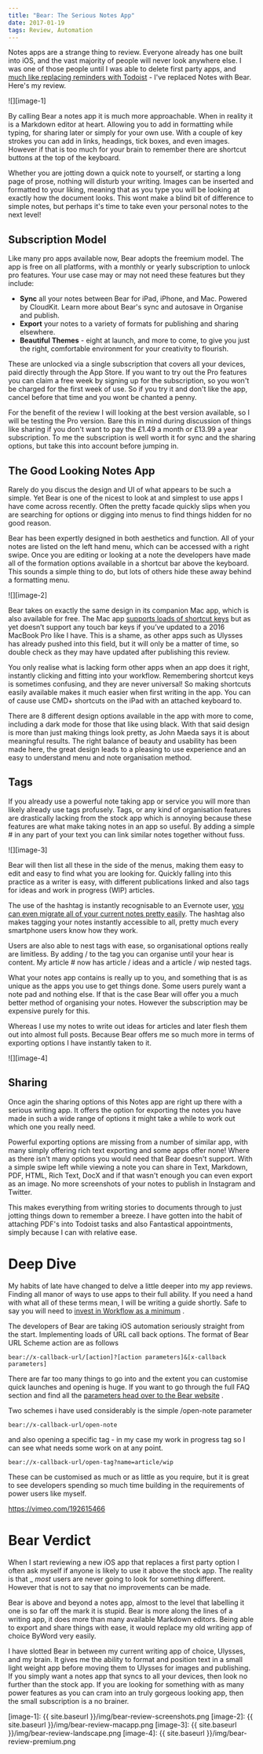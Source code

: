 ```yaml
---
title: "Bear: The Serious Notes App"
date: 2017-01-19
tags: Review, Automation
---
```

Notes apps are a strange thing to review. Everyone already has one built into iOS, and the vast majority of people will never look anywhere else. I was one of those people until I was able to delete first party apps, and [much like replacing reminders with Todoist][1] - I've replaced Notes with Bear. Here's my review.

![][image-1]

By calling Bear a notes app it is much more approachable. When in reality it is a Markdown editor at heart. Allowing you to add in formatting while typing, for sharing later or simply for your own use. With a couple of key strokes you can add in links, headings, tick boxes, and even images. However if that is too much for your brain to remember there are shortcut buttons at the top of the keyboard.

Whether you are jotting down a quick note to yourself, or starting a long page of prose, nothing will disturb your writing. Images can be inserted and formatted to your liking, meaning that as you type you will be looking at exactly how the document looks. This wont make a blind bit of difference to simple notes, but perhaps it's time to take even your personal notes to the next level!

## Subscription Model
Like many pro apps available now, Bear adopts the freemium model. The app is free on all platforms, with a monthly or yearly subscription to unlock pro features. Your use case may or may not need these features but they include:
* **Sync** all your notes between Bear for iPad, iPhone, and Mac. Powered by CloudKit. Learn more about Bear's sync and autosave in Organise and publish.
* **Export** your notes to a variety of formats for publishing and sharing elsewhere.
* **Beautiful Themes** - eight at launch, and more to come, to give you just the right, comfortable environment for your creativity to flourish.

These are unlocked via a single subscription that covers all your devices, paid directly through the App Store. If you want to try out the Pro features you can claim a free week by signing up for the subscription, so you won't be charged for the first week of use. So if you try it and don't like the app, cancel before that time and you wont be chanted a penny.

For the benefit of the review I will looking at the best version available, so I will be testing the Pro version. Bare this in mind during discussion of things like sharing if you don't want to pay the £1.49 a month or £13.99 a year subscription. To me the subscription is well worth it for sync and the sharing options, but take this into account before jumping in.

## The Good Looking Notes App
Rarely do you discus the design and UI of what appears to be such a simple. Yet Bear is one of the nicest to look at and simplest to use apps I have come across recently. Often the pretty facade quickly slips when you are searching for options or digging into menus to find things hidden for no good reason.  

Bear has been expertly designed in both aesthetics and function. All of your notes are listed on the left hand menu, which can be accessed with a right swipe. Once you are editing or looking at a note the developers have made all of the formation options available in a shortcut bar above the keyboard. This sounds a simple thing to do, but lots of others hide these away behind a formatting menu.

![][image-2]

Bear takes on exactly the same design in its companion Mac app, which is also available for free. The Mac app [supports loads of shortcut keys][2] but as yet doesn’t support any touch bar keys if you’ve updated to a 2016 MacBook Pro like I have. This is a shame, as other apps such as Ulysses has already pushed into this field, but it will only be a matter of time, so double check as they may have updated after publishing this review.

You only realise what is lacking form other apps when an app does it right, instantly clicking and fitting into your workflow. Remembering shortcut keys is sometimes confusing, and they are never universal! So making shortcuts easily available makes it much easier when first writing in the app. You can of cause use CMD+ shortcuts on the iPad with an attached keyboard to.

There are 8 different design options available in the app with more to come, including a dark mode for those that like using black. With that said design is more than just making things look pretty, as John Maeda says it is about meaningful results. The right balance of beauty and usability has been made here, the great design leads to a pleasing to use experience and an easy to understand menu and note organisation method.

## Tags
If you already use a powerful note taking app or service you will more than likely already use tags profusely. Tags, or any kind of organisation features are drastically lacking from the stock app which is annoying because these features are what make taking notes in an app so useful. By adding a simple # in any part of your text you can link similar notes together without fuss.

![][image-3]

Bear will then list all these in the side of the menus, making them easy to edit and easy to find what you are looking for. Quickly falling into this practice as a writer is easy, with different publications linked and also tags for ideas and work in progress (WIP) articles.

The use of the hashtag is instantly recognisable to an Evernote user, [you can even migrate all of your current notes pretty easily][3].  The hashtag also makes tagging your notes instantly accessible to all, pretty much every smartphone users know how they work.

Users are also able to nest tags with ease, so organisational options really are limitless. By adding / to the tag you can organise until your hear is content. My article # now has article / ideas and a article / wip nested tags.

What your notes app contains is really up to you, and something that is as unique as the apps you use to get things done. Some users purely want a note pad and nothing else. If that is the case Bear will offer you a much better method of organising your notes. However the subscription may be expensive purely for this.

Whereas I use my notes to write out ideas for articles and later flesh them out into almost full posts. Because Bear offers me so much more in terms of exporting options I have instantly taken to it.

![][image-4]

## Sharing
Once agin the sharing options of this Notes app are right up there with a serious writing app. It offers the option for exporting the notes you have made in such a wide range of options it might take a while to work out which one you really need.

Powerful exporting options are missing from a number of similar app, with many simply offering rich text exporting and some apps offer none! Where as there isn't many options you would need that Bear doesn't support. With a simple swipe left while viewing a note you can share in Text, Markdown, PDF, HTML, Rich Text, DocX and if that wasn't enough you can even export as an image. No more screenshots of your notes to publish in Instagram and Twitter.

This makes everything from writing stories to documents through to just jotting things down to remember a breeze. I have gotten into the habit of attaching PDF's into Todoist tasks and also Fantastical appointments, simply because I can with relative ease.

# Deep Dive
My habits of late have changed to delve a little deeper into my app reviews. Finding all manor of ways to use apps to their full ability. If you need a hand with what all of these terms mean, I will be writing a guide shortly. Safe to say you will need to [invest in Workflow as a minimum][4] .

The developers of Bear are taking iOS automation seriously straight from the start. Implementing loads of URL call back options.  The format of Bear URL Scheme action are as follows
```
bear://x-callback-url/[action]?[action parameters]&[x-callback parameters]
```

There are far too many things to go into and the extent you can customise quick launches and opening is huge. If you want to go through the full FAQ section and find all the [parameters head over to the Bear website][5] .

Two schemes i have used considerably is the simple /open-note parameter
```
bear://x-callback-url/open-note
```
and also opening a specific tag -  in my case my work in progress tag so I can see what needs some work on at any point.
```
bear://x-callback-url/open-tag?name=article/wip
```
These can be customised as much or as little as you require, but it is great to see developers spending so much time building in the requirements of power users like myself.

https://vimeo.com/192615466

# Bear Verdict
When I start reviewing a new iOS app that replaces a first party option I often ask myself if anyone is likely to use it above the stock app. The reality is that \_
*most* users are never going to look for something different. However that is not to say that no improvements can be made.

Bear is above and beyond a notes app, almost to the level that labelling it one is so far off the mark it is stupid. Bear is more along the lines of a writing app, it does more than many available Markdown editors. Being able to export and share things with ease, it would replace my old writing app of choice ByWord very easily.

I have slotted Bear in between my current writing app of choice, Ulysses, and my brain. It gives me the ability to format and position text in a small light weight app before moving them to Ulysses for images and publishing. If you simply want a notes app that syncs to all your devices, then look no further than the stock app. If you are looking for something with as many power features as you can cram into an truly gorgeous looking app, then the small subscription is a no brainer.

[1]:	http://www.gr36.com/todoist-review/
[2]:	http://www.bear-writer.com/faq/Shortcuts/Mac%20shortcuts/
[3]:	http://www.bear-writer.com/faq/?q=migrate
[4]:	http://www.gr36.com/how-to-get-started-with-workflow/
[5]:	http://www.bear-writer.com/faq/X-callback-url%20Scheme%20documentation/

[image-1]:	{{ site.baseurl }}/img/bear-review-screenshots.png
[image-2]:	{{ site.baseurl }}/img/bear-review-macapp.png
[image-3]:	{{ site.baseurl }}/img/bear-review-landscape.png
[image-4]:	{{ site.baseurl }}/img/bear-review-premium.png
